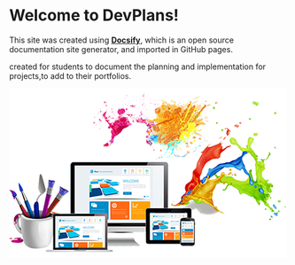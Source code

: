 # Welcome to DevPlans!

This site was created using [**Docsify**](https://docsify.js.org), which is an open source documentation site generator, and imported in GitHub pages. 

created for students to document the planning and implementation for projects,to add to their portfolios.

![Welcome to DevPlans](./images/cover.jpg)
